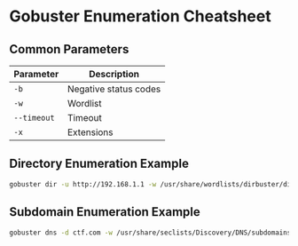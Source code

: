 # Gobuster Enumeration Cheatsheet

## Common Parameters

| **Parameter** | **Description** |
| --- | --- |
| `-b` | Negative status codes |
| `-w` | Wordlist |
| `--timeout` | Timeout |
| `-x` | Extensions |

## Directory Enumeration Example

```bash
gobuster dir -u http://192.168.1.1 -w /usr/share/wordlists/dirbuster/directory-list-2.3-medium.txt -t 20 -b 400,404 -x php,txt,zip
```

## Subdomain Enumeration Example

```bash
gobuster dns -d ctf.com -w /usr/share/seclists/Discovery/DNS/subdomains-top1million-5000.txt -t 20
